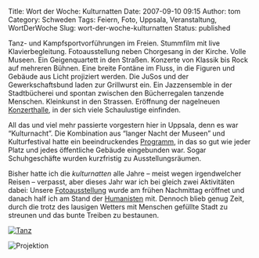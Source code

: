 Title: Wort der Woche: Kulturnatten
Date: 2007-09-10 09:15
Author: tom
Category: Schweden
Tags: Feiern, Foto, Uppsala, Veranstaltung, WortDerWoche
Slug: wort-der-woche-kulturnatten
Status: published

Tanz- und Kampfsportvorführungen im Freien. Stummfilm mit live
Klavierbegleitung. Fotoausstellung neben Chorgesang in der Kirche. Volle
Museen. Ein Geigenquartett in den Straßen. Konzerte von Klassik bis Rock
auf mehreren Bühnen. Eine breite Fontäne im Fluss, in die Figuren und
Gebäude aus Licht projiziert werden. Die JuSos und der Gewerkschaftsbund
laden zur Grillwurst ein. Ein Jazzensemble in der Stadtbücherei und
spontan zwischen den Bücherregalen tanzende Menschen. Kleinkunst in den
Strassen. Eröffnung der nagelneuen
[Konzerthalle](http://peab.ukk.se/hem/index.php), in der sich viele
Schaulustige einfinden.

All das und viel mehr passierte vorgestern hier in Uppsala, denn es war
“Kulturnacht”. Die Kombination aus “langer Nacht der Museen” und
Kulturfestival hatte ein beeindruckendes
[Programm](http://www.uppsala.se/Upload/Dokumentarkiv/Externt/Dokument/Fritid_o_kultur/KulturNatten07_utskriftsvanlig.pdf),
in das so gut wie jeder Platz und jedes öffentliche Gebäude eingebunden
war. Sogar Schuhgeschäfte wurden kurzfristig zu Ausstellungsräumen.

Bisher hatte ich die *kulturnatten* alle Jahre – meist wegen
irgendwelcher Reisen – verpasst, aber dieses Jahr war ich bei gleich
zwei Aktivitäten dabei: Unsere
[Fotoausstellung](http://www.fiket.de/2007/08/24/utstaellning/) wurde am
frühen Nachmittag eröffnet und danach half ich am Stand der
[Humanisten](http://humanisterna.se/) mit. Dennoch blieb genug Zeit,
durch die trotz des lausigen Wetters mit Menschen gefüllte Stadt zu
streunen und das bunte Treiben zu bestaunen.

<!--more Zwei Bilder nach dem Klick &raquo; -->

[![Tanz](/pic/dans1_s.jpg "Tanz")](/pic/dans1_l.jpg)

![Projektion](/pic/proj1_s.jpg "Projektion")

